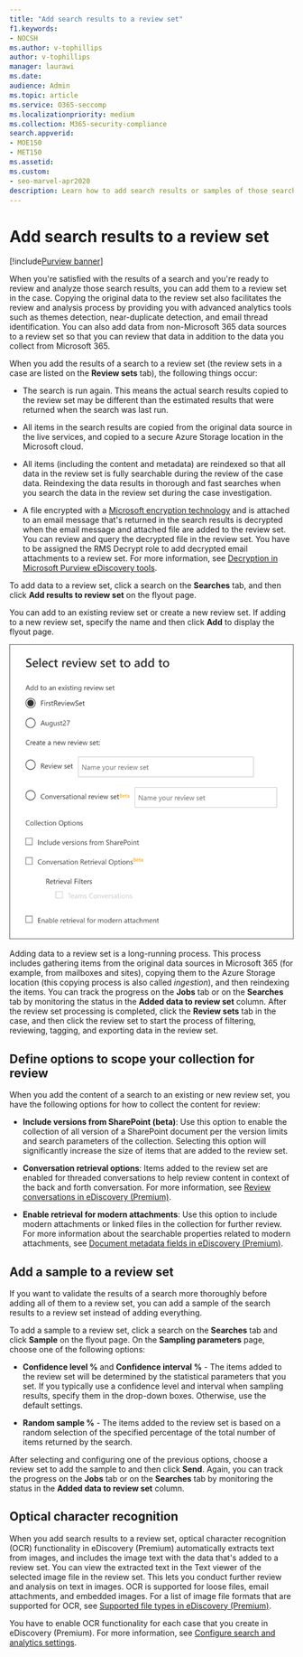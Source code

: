 ```yaml
---
title: "Add search results to a review set"
f1.keywords:
- NOCSH
ms.author: v-tophillips
author: v-tophillips
manager: laurawi
ms.date: 
audience: Admin
ms.topic: article
ms.service: O365-seccomp
ms.localizationpriority: medium
ms.collection: M365-security-compliance 
search.appverid: 
- MOE150
- MET150
ms.assetid: 
ms.custom:
- seo-marvel-apr2020
description: Learn how to add search results or samples of those search results to an eDiscovery (Premium) case review set.
---
```


# Add search results to a review set

[!include[Purview banner](../includes/purview-rebrand-banner.md)]

When you're satisfied with the results of a search and you're ready to review and analyze those search results, you can add them to a review set in the case. Copying the original data to the review set also facilitates the review and analysis process by providing you with advanced analytics tools such as themes detection, near-duplicate detection, and email thread identification. You can also add data from non-Microsoft 365 data sources to a review set so that you can review that data in addition to the data you collect from Microsoft 365.

When you add the results of a search to a review set (the review sets in a case are listed on the **Review sets** tab), the following things occur:

- The search is run again. This means the actual search results copied to the review set may be different than the estimated results that were returned when the search was last run.

- All items in the search results are copied from the original data source in the live services, and copied to a secure Azure Storage location in the Microsoft cloud.

- All items (including the content and metadata) are reindexed so that all data in the review set is fully searchable during the review of the case data. Reindexing the data results in thorough and fast searches when you search the data in the review set during the case investigation.

- A file encrypted with a [Microsoft encryption technology](encryption.md) and is attached to an email message that's returned in the search results is decrypted when the email message and attached file are added to the review set. You can review and query the decrypted file in the review set. You have to be assigned the RMS Decrypt role to add decrypted email attachments to a review set. For more information, see [Decryption in Microsoft Purview eDiscovery tools](ediscovery-decryption.md).

To add data to a review set, click a search on the **Searches** tab, and then click **Add results to review set** on the flyout page.

You can add to an existing review set or create a new review set.  If adding to a new review set, specify the name and then click **Add** to display the flyout page.

![Select a review set and configure collection options.](../media/AeD_AddToReviewSet.png)

Adding data to a review set is a long-running process. This process includes gathering items from the original data sources in Microsoft 365 (for example, from mailboxes and sites), copying them to the Azure Storage location (this copying process is also called *ingestion*), and then reindexing the items. You can track the progress on the **Jobs** tab or on the **Searches** tab by monitoring the status in the **Added data to review set** column. After the review set processing is completed, click the **Review sets** tab in the case, and then click the review set to start the process of filtering, reviewing, tagging, and exporting data in the review set.

## Define options to scope your collection for review

When you add the content of a search to an existing or new review set, you have the following options for how to collect the content for review:

- **Include versions from SharePoint (beta)**: Use this option to enable the collection of all version of a SharePoint document per the version limits and search parameters of the collection. Selecting this option will significantly increase the size of items that are added to the review set.

- **Conversation retrieval options**: Items added to the review set are enabled for threaded conversations to help review content in context of the back and forth conversation. For more information, see [Review conversations in eDiscovery (Premium)](conversation-review-sets.md).

- **Enable retrieval for modern attachments**: Use this option to include modern attachments or linked files in the collection for further review. For more information about the searchable properties related to modern attachments, see [Document metadata fields in eDiscovery (Premium)](document-metadata-fields-in-Advanced-eDiscovery.md).

## Add a sample to a review set

If you want to validate the results of a search more thoroughly before adding all of them to a review set, you can add a sample of the search results to a review set instead of adding everything.

To add a sample to a review set, click a search on the **Searches** tab and click **Sample** on the flyout page. On the **Sampling parameters** page, choose one of the following options:

- **Confidence level %** and **Confidence interval %** - The items added to the review set will be determined by the statistical parameters that you set. If you typically use a confidence level and interval when sampling results, specify them in the drop-down boxes. Otherwise, use the default settings.

- **Random sample %** - The items added to the review set is based on a random selection of the specified percentage of the total number of items returned by the search.

After selecting and configuring one of the previous options, choose a review set to add the sample to and then click **Send**. Again, you can track the progress on the **Jobs** tab or on the **Searches** tab by monitoring the status in the **Added data to review set** column.

## Optical character recognition

When you add search results to a review set, optical character recognition (OCR) functionality in eDiscovery (Premium) automatically extracts text from images, and includes the image text with the data that's added to a review set. You can view the extracted text in the Text viewer of the selected image file in the review set. This lets you conduct further review and analysis on text in images. OCR is supported for loose files, email attachments, and embedded images. For a list of image file formats that are supported for OCR, see [Supported file types in eDiscovery (Premium)](supported-filetypes-ediscovery20.md#image).

You have to enable OCR functionality for each case that you create in eDiscovery (Premium). For more information, see [Configure search and analytics settings](configure-search-and-analytics-settings-in-advanced-ediscovery.md#optical-character-recognition-ocr).
